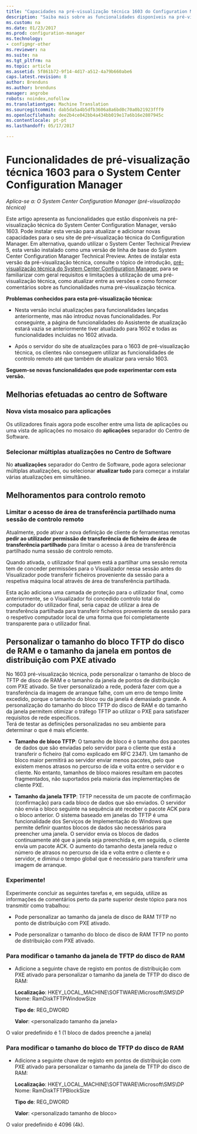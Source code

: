 ```yaml
---
title: "Capacidades na pré-visualização técnica 1603 do Configuration Manager"
description: "Saiba mais sobre as funcionalidades disponíveis na pré-visualização técnica do System Center Configuration Manager, versão 1603."
ms.custom: na
ms.date: 01/23/2017
ms.prod: configuration-manager
ms.technology:
- configmgr-other
ms.reviewer: na
ms.suite: na
ms.tgt_pltfrm: na
ms.topic: article
ms.assetid: 5f861b72-9f14-4d17-a512-4a79b660abe6
caps.latest.revision: 8
author: Brenduns
ms.author: brenduns
manager: angrobe
robots: noindex,nofollow
ms.translationtype: Machine Translation
ms.sourcegitcommit: dab5da5a4b5dfb3606a8a6bd0c70a0b21923fff9
ms.openlocfilehash: dee2b4ce042bb4a434bb019e17a6b16e2807945c
ms.contentlocale: pt-pt
ms.lasthandoff: 05/17/2017

---
```

# <a name="capabilities-in-technical-preview-1603-for-system-center-configuration-manager"></a>Funcionalidades de pré-visualização técnica 1603 para o System Center Configuration Manager

*Aplica-se a: O System Center Configuration Manager (pré-visualização técnica)*

Este artigo apresenta as funcionalidades que estão disponíveis na pré-visualização técnica do System Center Configuration Manager, versão 1603. Pode instalar esta versão para atualizar e adicionar novas capacidades para o seu site de pré-visualização técnica do Configuration Manager. Em alternativa, quando utilizar o System Center Technical Preview 5, esta versão instalado como uma versão de linha de base do System Center Configuration Manager Technical Preview. Antes de instalar esta versão da pré-visualização técnica, consulte o tópico de introdução, [pré-visualização técnica do System Center Configuration Manager](../../core/get-started/technical-preview.md), para se familiarizar com geral requisitos e limitações à utilização de uma pré-visualização técnica, como atualizar entre as versões e como fornecer comentários sobre as funcionalidades numa pré-visualização técnica.  

 **Problemas conhecidos para esta pré-visualização técnica:**  

-   Nesta versão inclui atualizações para funcionalidades lançadas anteriormente, mas não introduz novas funcionalidades. Por conseguinte, a página de funcionalidades do Assistente de atualização estará vazia se anteriormente tiver atualizado para 1602 e todas as funcionalidades incluídas no 1602 ativada.  

-   Após o servidor do site de atualizações para o 1603 de pré-visualização técnica, os clientes não conseguem utilizar as funcionalidades de controlo remoto até que também de atualizar para versão 1603.  

 **Seguem-se novas funcionalidades que pode experimentar com esta versão.**  

##  <a name="BKMK_SC1603"></a>Melhorias efetuadas ao centro de Software  

### <a name="new-tiled-view-for-apps"></a>Nova vista mosaico para aplicações  
 Os utilizadores finais agora pode escolher entre uma lista de aplicações ou uma vista de aplicações no mosaico do **aplicações** separador do Centro de Software.  

### <a name="select-multiple-updates-in-software-center"></a>Selecionar múltiplas atualizações no Centro de Software  
 No **atualizações** separador do Centro de Software, pode agora selecionar múltiplas atualizações, ou selecionar **atualizar tudo** para começar a instalar várias atualizações em simultâneo.  

##  <a name="BKMK_RC1603"></a>Melhoramentos para controlo remoto  

### <a name="limit-shared-clipboard-access-in-a-remote-control-session"></a>Limitar o acesso de área de transferência partilhado numa sessão de controlo remoto  
 Atualmente, pode ativar a nova definição de cliente de ferramentas remotas **pedir ao utilizador permissão de transferência de ficheiro de área de transferência partilhado** para limitar o acesso à área de transferência partilhado numa sessão de controlo remoto.  

 Quando ativada, o utilizador final quem está a partilhar uma sessão remota tem de conceder permissões para o Visualizador nessa sessão antes do Visualizador pode transferir ficheiros proveniente da sessão para a respetiva máquina local através de área de transferência partilhada.  

 Esta ação adiciona uma camada de proteção para o utilizador final, como anteriormente, se o Visualizador foi concedido controlo total do computador do utilizador final, seria capaz de utilizar a área de transferência partilhada para transferir ficheiros proveniente da sessão para o respetivo computador local de uma forma que foi completamente transparente para o utilizador final.  

##  <a name="BKMK_RamDiskTFTP"></a> Personalizar o tamanho do bloco TFTP do disco de RAM e o tamanho da janela em pontos de distribuição com PXE ativado  
 No 1603 pré-visualização técnica, pode personalizar o tamanho de bloco de TFTP de disco de RAM e o tamanho da janela de pontos de distribuição com PXE ativado. Se tiver personalizado a rede, poderá fazer com que a transferência da imagem de arranque falhe, com um erro de tempo limite excedido, porque o tamanho do bloco ou da janela é demasiado grande. A personalização do tamanho do bloco TFTP do disco de RAM e do tamanho da janela permitem otimizar o tráfego TFTP ao utilizar o PXE para satisfazer requisitos de rede específicos.   
Terá de testar as definições personalizadas no seu ambiente para determinar o que é mais eficiente.  

-   **Tamanho de bloco TFTP**: O tamanho de bloco é o tamanho dos pacotes de dados que são enviadas pelo servidor para o cliente que está a transferir o ficheiro (tal como explicado em RFC 2347). Um tamanho de bloco maior permitirá ao servidor enviar menos pacotes, pelo que existem menos atrasos no percurso de ida e volta entre o servidor e o cliente. No entanto, tamanhos de bloco maiores resultam em pacotes fragmentados, não suportados pela maioria das implementações de cliente PXE.  

-   **Tamanho da janela TFTP**: TFTP necessita de um pacote de confirmação (confirmação) para cada bloco de dados que são enviados. O servidor não envia o bloco seguinte na sequência até receber o pacote ACK para o bloco anterior. O sistema baseado em janelas do TFTP é uma funcionalidade dos Serviços de Implementação do Windows que permite definir quantos blocos de dados são necessários para preencher uma janela. O servidor envia os blocos de dados continuamente até que a janela seja preenchida e, em seguida, o cliente envia um pacote ACK. O aumento do tamanho desta janela reduz o número de atrasos no percurso de ida e volta entre o cliente e o servidor, e diminui o tempo global que é necessário para transferir uma imagem de arranque.  

### <a name="try-it-out"></a>Experimente!  
 Experimente concluir as seguintes tarefas e, em seguida, utilize as informações de comentários perto da parte superior deste tópico para nos transmitir como trabalhou:  

-   Pode personalizar ao tamanho da janela de disco de RAM TFTP no ponto de distribuição com PXE ativado.  

-   Pode personalizar o tamanho do bloco de disco de RAM TFTP no ponto de distribuição com PXE ativado.  

### <a name="to-modify-the-ramdisk-tftp-window-size"></a>Para modificar o tamanho da janela de TFTP do disco de RAM  

-   Adicione a seguinte chave de registo em pontos de distribuição com PXE ativado para personalizar o tamanho da janela de TFTP do disco de RAM:  

     **Localização**: HKEY_LOCAL_MACHINE\SOFTWARE\Microsoft\SMS\DP  
    Nome: RamDiskTFTPWindowSize  

     **Tipo de**: REG_DWORD  

     **Valor**: &lt;personalizado tamanho da janela\>  

 O valor predefinido é 1 (1 bloco de dados preenche a janela)  

### <a name="to-modify-the-ramdisk-tftp-block-size"></a>Para modificar o tamanho do bloco de TFTP do disco de RAM  

-   Adicione a seguinte chave de registo em pontos de distribuição com PXE ativado para personalizar o tamanho da janela de TFTP do disco de RAM:  

     **Localização**: HKEY_LOCAL_MACHINE\SOFTWARE\Microsoft\SMS\DP  
    Nome: RamDiskTFTPBlockSize  

     **Tipo de**: REG_DWORD  

     **Valor**: &lt;personalizado tamanho de bloco\>  

 O valor predefinido é 4096 (4k).  

